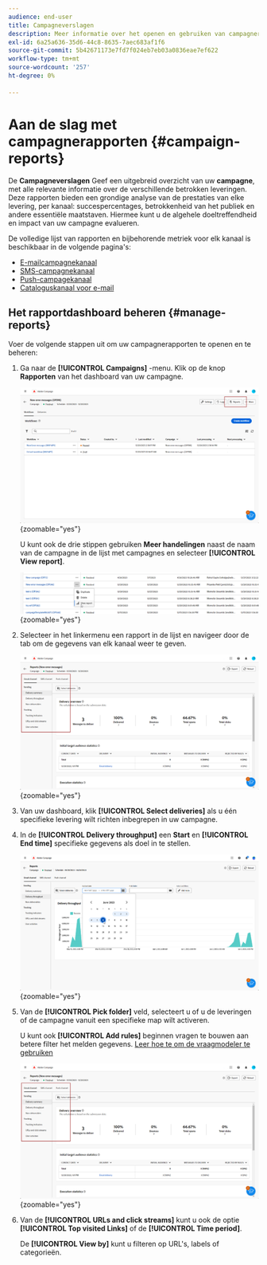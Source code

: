 ```yaml
---
audience: end-user
title: Campagneverslagen
description: Meer informatie over het openen en gebruiken van campagnerapporten
exl-id: 6a25a636-35d6-44c8-8635-7aec683af1f6
source-git-commit: 5b42671173e7fd7f024eb7eb03a0836eae7ef622
workflow-type: tm+mt
source-wordcount: '257'
ht-degree: 0%

---
```


# Aan de slag met campagnerapporten {#campaign-reports}

De **Campagneverslagen** Geef een uitgebreid overzicht van uw **campagne**, met alle relevante informatie over de verschillende betrokken leveringen. Deze rapporten bieden een grondige analyse van de prestaties van elke levering, per kanaal: succespercentages, betrokkenheid van het publiek en andere essentiële maatstaven. Hiermee kunt u de algehele doeltreffendheid en impact van uw campagne evalueren.

De volledige lijst van rapporten en bijbehorende metriek voor elk kanaal is beschikbaar in de volgende pagina&#39;s:

* [E-mailcampagnekanaal](campaign-reports-email.md)
* [SMS-campagnekanaal](campaign-reports-sms.md)
* [Push-campagekanaal](campaign-reports-push.md)
* [Cataloguskanaal voor e-mail](campaign-reports-direct-mail.md)

## Het rapportdashboard beheren {#manage-reports}

Voer de volgende stappen uit om uw campagnerapporten te openen en te beheren:

1. Ga naar de **[!UICONTROL Campaigns]** -menu. Klik op de knop **Rapporten** van het dashboard van uw campagne.

   ![](assets/manage_campaign_report_2.png){zoomable=&quot;yes&quot;}

   U kunt ook de drie stippen gebruiken **Meer handelingen** naast de naam van de campagne in de lijst met campagnes en selecteer **[!UICONTROL View report]**.

   ![](assets/manage_campaign_report_1.png){zoomable=&quot;yes&quot;}

1. Selecteer in het linkermenu een rapport in de lijst en navigeer door de tab om de gegevens van elk kanaal weer te geven.

   ![](assets/manage_campaign_report_4.png){zoomable=&quot;yes&quot;}

1. Van uw dashboard, klik **[!UICONTROL Select deliveries]** als u één specifieke levering wilt richten inbegrepen in uw campagne.

1. In de **[!UICONTROL Delivery throughput]** een **Start** en **[!UICONTROL End time]** specifieke gegevens als doel in te stellen.

   ![](assets/manage_campaign_report_3.png){zoomable=&quot;yes&quot;}

1. Van de **[!UICONTROL Pick folder]** veld, selecteert u of u de leveringen of de campagne vanuit een specifieke map wilt activeren.

   U kunt ook **[!UICONTROL Add rules]** beginnen vragen te bouwen aan betere filter het melden gegevens. [Leer hoe te om de vraagmodeler te gebruiken](../query/query-modeler-overview.md)

   ![](assets/manage_campaign_report_4.png){zoomable=&quot;yes&quot;}

1. Van de **[!UICONTROL URLs and click streams]** kunt u ook de optie **[!UICONTROL Top visited Links]** of de **[!UICONTROL Time period]**.

   De **[!UICONTROL View by]** kunt u filteren op URL&#39;s, labels of categorieën.
